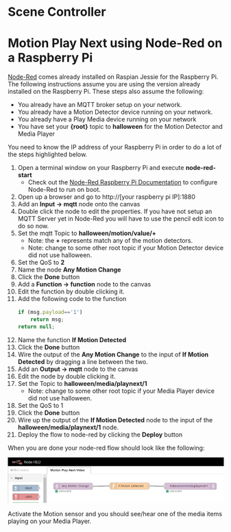 
# Scene Controller 
# Motion Play Next using Node-Red on a Raspberry Pi
[Node-Red](http://nodered.org/) comes already installed on Raspian Jessie for the Raspberry Pi.  The following instructions assume you are using the version already installed on the Raspberry Pi.  These steps also assume the following:
* You already have an MQTT broker setup on your network.
* You already have a Motion Detector device running on your network.
* You already have a Play Media device running on your network
* You have set your **{root}** topic to **halloween** for the Motion Detector and Media Player

You need to know the IP address of your Raspberry Pi in order to do a lot of the steps highlighted below.

1. Open a terminal window on your Raspberry Pi and execute **node-red-start**
    * Check out the [Node-Red Raspberry Pi Documentation](http://nodered.org/docs/hardware/raspberrypi) to configure Node-Red to run on boot.
2. Open up a browser and go to http://[your raspberry pi IP]:1880
3. Add an **Input -> mqtt** node onto the canvas
4. Double click the node to edit the properties.  If you have not setup an MQTT Server yet in Node-Red you will have to use the pencil edit icon to do so now.
5. Set the mqtt Topic to **halloween/motion/value/+**
    * Note: the **+** represents match any of the motion detectors. 
    * Note: change to some other root topic if your Motion Detector device did not use halloween. 
6. Set the QoS to **2**
7. Name the node **Any Motion Change**
8. Click the **Done** button
9. Add a **Function -> function** node to the canvas
10. Edit the function by double clicking it.
11. Add the following code to the function
    ``` javascript
    if (msg.payload=='1')
        return msg;
    return null;
    ```
12. Name the function **If Motion Detected**
13. Click the **Done** button
14. Wire the output of the **Any Motion Change** to the input of **If Motion Detected** by dragging a line between the two.
15. Add an **Output -> mqtt** node to the canvas
16. Edit the node by double clicking it.
17. Set the Topic to **halloween/media/playnext/1**
    * Note: change to some other root topic if your Media Player device did not use halloween. 
18. Set the QoS to 1
19. Click the **Done** button
20. Wire up the output of the **If Motion Detected** node to the input of the **halloween/media/playnext/1** node.
20. Deploy the flow to node-red by clicking the **Deploy** button

When you are done your node-red flow should look like the following:

![Node-Red Motion Play Next Flow](img/noderedmotionplaynext.png)

Activate the Motion sensor and you should see/hear one of the media items playing on your Media Player.




